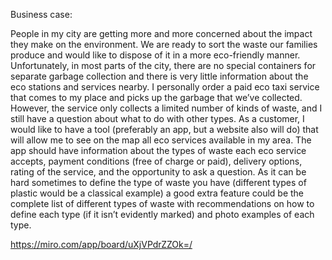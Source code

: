 
Business case:

People in my city are getting more and more concerned about the impact they make on the environment. 
We are ready to sort the waste our families produce and would like to dispose of it in a more eco-friendly manner. 
Unfortunately, in most parts of the city, there are no special containers for separate garbage collection and there is very little information about 
the eco stations and services nearby. I personally order a paid eco taxi service that comes to my place and picks up the garbage that we’ve collected. 
However, the service only collects a limited number of kinds of waste, and I still have a question about what to do with other types. 
As a customer, I would like to have a tool (preferably an app, but a website also will do) that will allow me to see on the map all eco services 
available in my area. The app should have information about the types of waste each eco service accepts, payment conditions (free of charge or paid),
delivery options, rating of the service, and the opportunity to ask a question. As it can be hard sometimes to define the type of waste you have 
(different types of plastic would be a classical example) a good extra feature could be the complete list of different types of waste with 
recommendations on how to define each type (if it isn’t evidently marked) and photo examples of each type.


https://miro.com/app/board/uXjVPdrZZOk=/